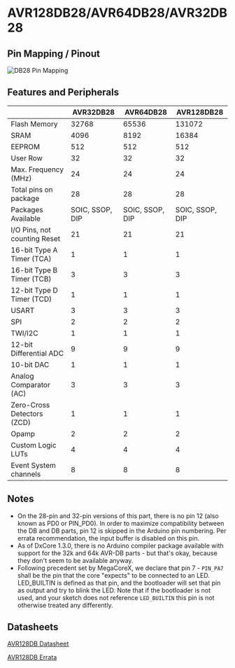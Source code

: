 # AVR128DB28/AVR64DB28/AVR32DB28
## Pin Mapping / Pinout
![DB28 Pin Mapping](DB28.png "Arduino Pin Mapping for AVR DB28")

## Features and Peripherals
|                              | AVR32DB28       | AVR64DB28       | AVR128DB28      |
|------------------------------|-----------------|-----------------|-----------------|
| Flash Memory                 | 32768           | 65536           | 131072          |
| SRAM                         | 4096            | 8192            | 16384           |
| EEPROM                       | 512             | 512             | 512             |
| User Row                     | 32              | 32              | 32              |
| Max. Frequency (MHz)         | 24              | 24              | 24              |
| Total pins on package        | 28              | 28              | 28              |
| Packages Available           | SOIC, SSOP, DIP | SOIC, SSOP, DIP | SOIC, SSOP, DIP |
| I/O Pins, not counting Reset | 21              | 21              | 21              |
| 16-bit Type A Timer (TCA)    | 1               | 1               | 1               |
| 16-bit Type B Timer (TCB)    | 3               | 3               | 3               |
| 12-bit Type D Timer (TCD)    | 1               | 1               | 1               |
| USART                        | 3               | 3               | 3               |
| SPI                          | 2               | 2               | 2               |
| TWI/I2C                      | 1               | 1               | 1               |
| 12-bit Differential ADC      | 9               | 9               | 9               |
| 10-bit DAC                   | 1               | 1               | 1               |
| Analog Comparator (AC)       | 3               | 3               | 3               |
| Zero-Cross Detectors (ZCD)   | 1               | 1               | 1               |
| Opamp                        | 2               | 2               | 2               |
| Custom Logic LUTs            | 4               | 4               | 4               |
| Event System channels        | 8               | 8               | 8               |

## Notes
* On the 28-pin and 32-pin versions of this part, there is no pin 12 (also known as PD0 or PIN_PD0). In order to maximize compatibility between the DB  and DB parts, pin 12 is skipped in the Arduino pin numbering. Per errata recommendation, the input buffer is disabled on this pin.
* As of DxCore 1.3.0, there is no Arduino compiler package available with support for the 32k and 64k AVR-DB parts - but that's okay, because they don't seem to be available anyway.
* Following precedent set by MegaCoreX, we declare that pin 7 - `PIN_PA7` shall be the pin that the core "expects" to be connected to an LED. LED_BUILTIN is defined as that pin, and the bootloader will set that pin as output and try to blink the LED. Note that if the bootloader is not used, and your sketch does not reference `LED_BUILTIN` this pin is not otherwise treated any differently.

## Datasheets

[AVR128DB Datasheet](https://ww1.microchip.com/downloads/en/DeviceDoc/AVR128DB28-32-48-64-DataSheet-DS40002247A.pdf)

[AVR128DB Errata](https://ww1.microchip.com/downloads/en/DeviceDoc/AVR128DB28-32-48-64-SilConErrataClarif-DS80000915B.pdf)
